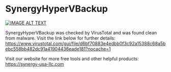 # SynergyHyperVBackup

[![IMAGE ALT TEXT](https://synergy-usa-llc.com/various/HyperVBackupYouTubeImageforGithub.jpg)](http://www.youtube.com/watch?v=euTQDOgviaM "How to backup your Hyper-V server for free")

SynergyHyperVBackup was checked by VirusTotal and was found clean from malware.
Visit the link below for further details: https://www.virustotal.com/gui/file/d6bf70883e4edbb0f3c92a15388c68a5bebc558bb482dc91a41904436eade181?nocache=1


Visit our website for more free tools and other helpful products:
https://synergy-usa-llc.com
